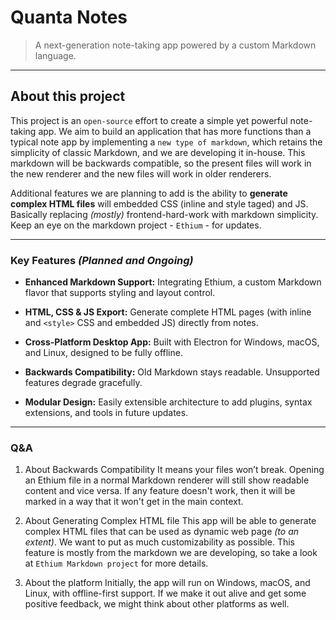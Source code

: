 # Quanta Notes

> A next-generation note-taking app powered by a custom Markdown language.

--- 

## About this project 

This project is an `open-source` effort to create a simple yet powerful note-taking app. We aim to build an application that has more functions than a typical note app by implementing a `new type of markdown`, which retains the simplicity of classic Markdown, and we are developing it in-house. This markdown will be backwards compatible, so the present files will work in the new renderer and the new files will work in older renderers. 

Additional features we are planning to add is the ability to **generate complex HTML files** will embedded CSS (inline and style taged) and JS. Basically replacing *(mostly)* frontend-hard-work with markdown simplicity. Keep an eye on the markdown project - `Ethium` - for updates. 

--- 

### Key Features *(Planned and Ongoing)*

- **Enhanced Markdown Support:** Integrating Ethium, a custom Markdown flavor that supports styling and layout control.

- **HTML, CSS & JS Export:** Generate complete HTML pages (with inline and `<style>` CSS and embedded JS) directly from notes.

- **Cross-Platform Desktop App:** Built with Electron for Windows, macOS, and Linux, designed to be fully offline.

- **Backwards Compatibility:** Old Markdown stays readable. Unsupported features degrade gracefully.

- **Modular Design:** Easily extensible architecture to add plugins, syntax extensions, and tools in future updates.

--- 

### Q&A

1. About Backwards Compatibility
It means your files won’t break. Opening an Ethium file in a normal Markdown renderer will still show readable content and vice versa. If any feature doesn't work, then it will be marked in a way that it won't get in the main context. 

2. About Generating Complex HTML file
This app will be able to generate complex HTML files that can be used as dynamic web page *(to an extent)*. We want to put as much customizability as possible. This feature is mostly from the markdown we are developing, so take a look at `Ethium Markdown project` for more details. 

3. About the platform 
Initially, the app will run on Windows, macOS, and Linux, with offline-first support. If we make it out alive and get some positive feedback, we might think about other platforms as well. 
